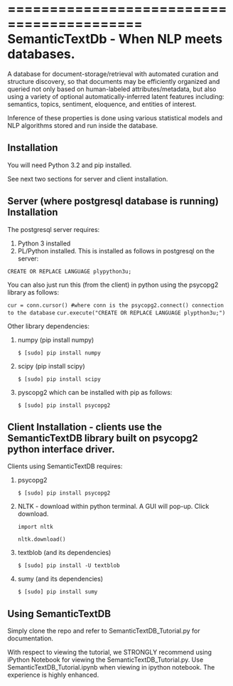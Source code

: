 ==========================================
SemanticTextDb - When NLP meets databases.
==========================================

A database for document-storage/retrieval with automated curation
and structure discovery, so that documents may be efficiently organized 
and queried not only based on human-labeled attributes/metadata, but also using 
a variety of optional automatically-inferred latent features including: 
semantics, topics, sentiment, eloquence, and entities of interest. 

Inference of these properties is done using various statistical models and 
NLP algorithms stored and run inside the database.

Installation
------------

You will need Python 3.2 and pip installed.

See next two sections for server and client installation.

Server (where postgresql database is running) Installation
-----------------------------------------------------------------
The postgresql server requires:
1. Python 3 installed
2. PL/Python installed. This is installed as follows in postgresql on the server:

`CREATE OR REPLACE LANGUAGE plypython3u;`

You can also just run this (from the client) in python using the psycopg2 library as follows:

`cur = conn.cursor() #where conn is the psycopg2.connect() connection to the database`
`cur.execute("CREATE OR REPLACE LANGUAGE plypthon3u;")`

Other library dependencies:

1. numpy (pip install numpy)

    `$ [sudo] pip install numpy`

2. scipy (pip install scipy)

    `$ [sudo] pip install scipy`

3. pyscopg2 which can be installed with pip as follows:

    `$ [sudo] pip install psycopg2`


Client Installation - clients use the SemanticTextDB library built on psycopg2 python interface driver.
---------------------------------------------------------------

Clients using SemanticTextDB requires:

1. psycopg2

    `$ [sudo] pip install psycopg2`

2. NLTK - download within python terminal. A GUI will pop-up. Click download.

    `import nltk`

    `nltk.download()`

3. textblob (and its dependencies)

    `$ [sudo] pip install -U textblob`

4. sumy (and its dependencies)

    `$ [sudo] pip install sumy`


Using SemanticTextDB
--------------------

Simply clone the repo and refer to SemanticTextDB_Tutorial.py for documentation.

With respect to viewing the tutorial, we STRONGLY recommend using iPython Notebook for viewing the SemanticTextDB_Tutorial.py.
Use SemanticTextDB_Tutorial.ipynb when viewing in ipython notebook. The experience is highly enhanced.